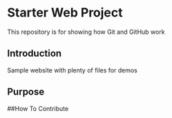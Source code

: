 # Starter Web Project

This repository is for showing how Git and GitHub work

## Introduction

Sample website with plenty of files for demos

## Purpose

##How To Contribute
